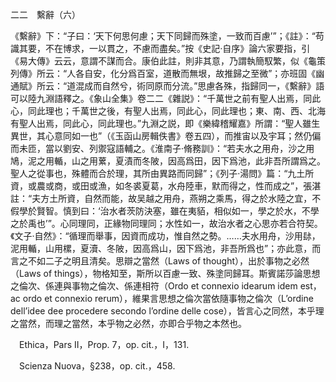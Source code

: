二二　繫辭（六）

《繫辭》下：“子曰：‘天下何思何慮；天下同歸而殊塗，一致而百慮’”；《註》：“苟識其要，不在博求，一以貫之，不慮而盡矣。”按《史記·自序》論六家要指，引《易大傳》云云，意謂不謀而合。康伯此註，則非其意，乃謂執簡馭繁，似《龜策列傳》所云：“人各自安，化分爲百室，道散而無垠，故推歸之至微”；亦班固《幽通賦》所云：“道混成而自然兮，術同原而分流。”思慮各殊，指歸同一，《繫辭》語可以陸九淵語釋之。《象山全集》卷二二《雜説》：“千萬世之前有聖人出焉，同此心，同此理也；千萬世之後，有聖人出焉，同此心，同此理也；東、南、西、北海有聖人出焉，同此心，同此理也。”九淵之説，即《樂緯稽耀嘉》所謂：“聖人雖生異世，其心意同如一也”（《玉函山房輯佚書》卷五四），而推宙以及宇耳；然仍偏而未匝，當以劉安、列禦寇語輔之。《淮南子·脩務訓》：“若夫水之用舟，沙之用鳩，泥之用輴，山之用蔂，夏漬而冬陂，因高爲田，因下爲池，此非吾所謂爲之。聖人之從事也，殊體而合於理，其所由異路而同歸”；《列子·湯問》篇：“九土所資，或農或商，或田或漁，如冬裘夏葛，水舟陸車，默而得之，性而成之”，張湛註：“夫方土所資，自然而能，故吴越之用舟，燕朔之乘馬，得之於水陸之宜，不假學於賢智。慎到曰：‘治水者茨防決塞，雖在夷貊，相似如一，學之於水，不學之於禹也’”。心同理同，正緣物同理同；水性如一，故治水者之心思亦若合符契。《文子·自然》：“循理而舉事，因資而成功，惟自然之勢。……夫水用舟，沙用䦊，泥用輴，山用樏，夏瀆、冬陂，因高爲山，因下爲池，非吾所爲也”；亦此意，而言之不如二子之明且清矣。思辯之當然（Laws of thought），出於事物之必然（Laws of things），物格知至，斯所以百慮一致、殊塗同歸耳。斯賓諾莎論思想之倫次、係連與事物之倫次、係連相符（Ordo et connexio idearum idem est，ac ordo et connexio rerum），維果言思想之倫次當依隨事物之倫次（L’ordine dell’idee dee procedere secondo l’ordine delle cose），皆言心之同然，本乎理之當然，而理之當然，本乎物之必然，亦即合乎物之本然也。

























　Ethica，Pars II，Prop. 7，op. cit.，I，131.

　Scienza Nuova，§238，op. cit.，458.